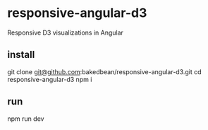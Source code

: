 # responsive-angular-d3
Responsive D3 visualizations in Angular

## install
git clone git@github.com:bakedbean/responsive-angular-d3.git
cd responsive-angular-d3
npm i

## run
npm run dev

